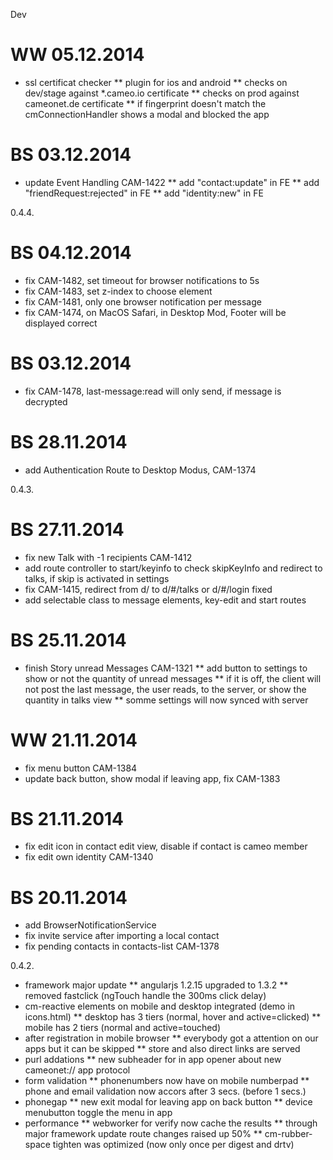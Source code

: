Dev
# WW 05.12.2014
* ssl certificat checker
** plugin for ios and android
** checks on dev/stage against *.cameo.io certificate
** checks on prod against cameonet.de certificate
** if fingerprint doesn't match the cmConnectionHandler shows a modal and blocked the app

# BS 03.12.2014
* update Event Handling CAM-1422 
** add "contact:update" in FE
** add "friendRequest:rejected" in FE
** add "identity:new" in FE

0.4.4.
# BS 04.12.2014
* fix CAM-1482, set timeout for browser notifications to 5s
* fix CAM-1483, set z-index to choose element
* fix CAM-1481, only one browser notification per message
* fix CAM-1474, on MacOS Safari, in Desktop Mod, Footer will be displayed correct
# BS 03.12.2014
* fix CAM-1478, last-message:read will only send, if message is decrypted
# BS 28.11.2014
* add Authentication Route to Desktop Modus, CAM-1374

0.4.3.
# BS 27.11.2014
* fix new Talk with -1 recipients CAM-1412
* add route controller to start/keyinfo to check skipKeyInfo and redirect to talks, if skip is activated in settings
* fix CAM-1415, redirect from d/ to d/#/talks or d/#/login fixed
* add selectable class to message elements, key-edit and start routes

# BS 25.11.2014
* finish Story unread Messages CAM-1321
** add button to settings to show or not the quantity of unread messages
** if it is off, the client will not post the last message, the user reads, to the server, or show the quantity in talks view
** somme settings will now synced with server

# WW 21.11.2014
* fix menu button CAM-1384
* update back button, show modal if leaving app, fix CAM-1383

# BS 21.11.2014
* fix edit icon in contact edit view, disable if contact is cameo member
* fix edit own identity CAM-1340

# BS 20.11.2014
* add BrowserNotificationService
* fix invite service after importing a local contact
* fix pending contacts in contacts-list CAM-1378

0.4.2.
* framework major update
** angularjs 1.2.15 upgraded to 1.3.2
** removed fastclick (ngTouch handle the 300ms click delay)
* cm-reactive elements on mobile and desktop integrated (demo in icons.html)
** desktop has 3 tiers (normal, hover and active=clicked)
** mobile has 2 tiers (normal and active=touched)
* after registration in mobile browser
** everybody got a attention on our apps but it can be skipped
** store and also direct links are served
* purl addations
** new subheader for in app opener about new cameonet:// app protocol
* form validation
** phonenumbers now have on mobile numberpad
** phone and email validation now accors after 3 secs. (before 1 secs.)
* phonegap
** new exit modal for leaving app on back button
** device menubutton toggle the menu in app
* performance
** webworker for verify now cache the results
** through major framework update route changes raised up 50%
** cm-rubber-space tighten was optimized (now only once per digest and drtv)
